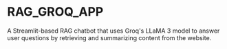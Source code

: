 # RAG_GROQ_APP
A Streamlit-based RAG chatbot that uses Groq's LLaMA 3 model to answer user questions by retrieving and summarizing content from the website.
